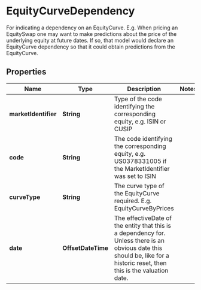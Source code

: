 

# EquityCurveDependency

For indicating a dependency on an EquityCurve.  E.g. When pricing an EquitySwap one may want to make predictions about the price of the underlying equity at future dates.  If so, that model would declare an EquityCurve dependency so that it could obtain predictions from the EquityCurve.

## Properties

| Name | Type | Description | Notes |
|------------ | ------------- | ------------- | -------------|
|**marketIdentifier** | **String** | Type of the code identifying the corresponding equity, e.g. ISIN or CUSIP |  |
|**code** | **String** | The code identifying the corresponding equity, e.g. US0378331005 if the MarketIdentifier was set to ISIN |  |
|**curveType** | **String** | The curve type of the EquityCurve required. E.g. EquityCurveByPrices |  |
|**date** | **OffsetDateTime** | The effectiveDate of the entity that this is a dependency for.  Unless there is an obvious date this should be, like for a historic reset, then this is the valuation date. |  |



